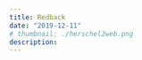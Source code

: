 ```yaml
---
title: Redback
date: "2019-12-11"
# thumbnail: ./herschel2web.png
description:
---
```


<!-- ![birkenstock](./socksAll.jpg) -->
